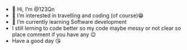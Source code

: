 - 👋 Hi, I’m @123Qn
- 👀 I’m interested in travelling and coding (of course)😁
- 🌱 I’m currently learning Software development
- I still lerning to code better so my code maybe messy or not clear so place comment if you have any 😉
- Have a good day 😘

<!---
123Qn/123Qn is a ✨ special ✨ repository because its `README.md` (this file) appears on your GitHub profile.
You can click the Preview link to take a look at your changes.
--->
